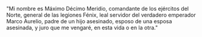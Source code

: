  

"Mi nombre es Máximo Décimo Meridio, comandante de los ejércitos del Norte, general de las legiones Fénix, leal servidor del verdadero emperador Marco Aurelio, padre de un hijo asesinado, esposo de una esposa asesinada, y juro que me vengaré, en esta vida o en la otra."
